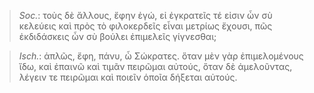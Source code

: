 

>  *Soc.*: τοὺς δὲ ἄλλους, ἔφην ἐγώ, εἰ ἐγκρατεῖς τέ εἰσιν ὧν σὺ κελεύεις καὶ πρὸς τὸ φιλοκερδεῖς εἶναι μετρίως ἔχουσι, πῶς ἐκδιδάσκεις ὧν σὺ βούλει ἐπιμελεῖς γίγνεσθαι;



>  *Isch.*: ἁπλῶς, ἔφη, πάνυ, ὦ Σώκρατες. ὅταν μὲν γὰρ ἐπιμελομένους ἴδω, καὶ ἐπαινῶ καὶ τιμᾶν πειρῶμαι αὐτούς, ὅταν δὲ ἀμελοῦντας, λέγειν τε πειρῶμαι καὶ ποιεῖν ὁποῖα δήξεται αὐτούς.
